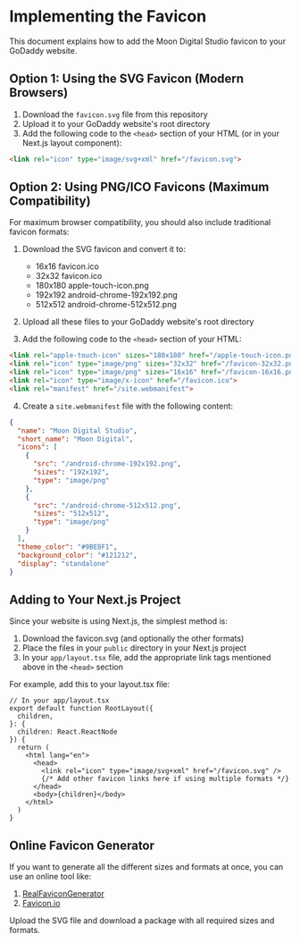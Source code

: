 # Implementing the Favicon

This document explains how to add the Moon Digital Studio favicon to your GoDaddy website.

## Option 1: Using the SVG Favicon (Modern Browsers)

1. Download the `favicon.svg` file from this repository
2. Upload it to your GoDaddy website's root directory
3. Add the following code to the `<head>` section of your HTML (or in your Next.js layout component):

```html
<link rel="icon" type="image/svg+xml" href="/favicon.svg">
```

## Option 2: Using PNG/ICO Favicons (Maximum Compatibility)

For maximum browser compatibility, you should also include traditional favicon formats:

1. Download the SVG favicon and convert it to:
   - 16x16 favicon.ico
   - 32x32 favicon.ico
   - 180x180 apple-touch-icon.png
   - 192x192 android-chrome-192x192.png
   - 512x512 android-chrome-512x512.png

2. Upload all these files to your GoDaddy website's root directory

3. Add the following code to the `<head>` section of your HTML:

```html
<link rel="apple-touch-icon" sizes="180x180" href="/apple-touch-icon.png">
<link rel="icon" type="image/png" sizes="32x32" href="/favicon-32x32.png">
<link rel="icon" type="image/png" sizes="16x16" href="/favicon-16x16.png">
<link rel="icon" type="image/x-icon" href="/favicon.ico">
<link rel="manifest" href="/site.webmanifest">
```

4. Create a `site.webmanifest` file with the following content:

```json
{
  "name": "Moon Digital Studio",
  "short_name": "Moon Digital",
  "icons": [
    {
      "src": "/android-chrome-192x192.png",
      "sizes": "192x192",
      "type": "image/png"
    },
    {
      "src": "/android-chrome-512x512.png",
      "sizes": "512x512",
      "type": "image/png"
    }
  ],
  "theme_color": "#9BE8F1",
  "background_color": "#121212",
  "display": "standalone"
}
```

## Adding to Your Next.js Project

Since your website is using Next.js, the simplest method is:

1. Download the favicon.svg (and optionally the other formats)
2. Place the files in your `public` directory in your Next.js project
3. In your `app/layout.tsx` file, add the appropriate link tags mentioned above in the `<head>` section

For example, add this to your layout.tsx file:

```tsx
// In your app/layout.tsx
export default function RootLayout({
  children,
}: {
  children: React.ReactNode
}) {
  return (
    <html lang="en">
      <head>
        <link rel="icon" type="image/svg+xml" href="/favicon.svg" />
        {/* Add other favicon links here if using multiple formats */}
      </head>
      <body>{children}</body>
    </html>
  )
}
```

## Online Favicon Generator

If you want to generate all the different sizes and formats at once, you can use an online tool like:

1. [RealFaviconGenerator](https://realfavicongenerator.net/)
2. [Favicon.io](https://favicon.io/)

Upload the SVG file and download a package with all required sizes and formats.
